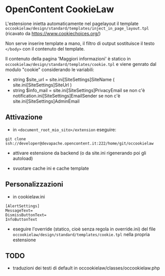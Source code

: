 # OpenContent CookieLaw

L'estensione inietta automaticamente nel pagelayout il template `occookielaw/design/standard/templates/inject_in_page_layout.tpl` (ricavato da https://www.cookiechoices.org/)

Non serve inserire template a mano, il filtro di output sostituisce il testo `</body>` con il contenuto del template.

Il contenuto della pagina 'Maggiori informazioni' è statico in `occookielaw/design/standard/templates/cookie.tpl` e viene genrato dal modulo "cookie" considerando le variabili:

* string $site_url = site.ini[SiteSettings]SiteName ( site.ini[SiteSettings]SiteUrl )
* string $info_mail = site.ini[SiteSettings]PrivacyEmail se non c'è notification.ini[SiteSettings]EmailSender se non c'è site.ini[SiteSettings]AdminEmail



## Attivazione

* in `<document_root_mio_sito>/extension` eseguire:
```
git clone ssh://developer@devapache.opencontent.it:222/home/git/occookielaw
```

* attivare estensione da backend (o da site.ini rigenerando poi gli autoload)

* svuotare cache ini e cache template

## Personalizzazioni

* in cookielaw.ini

```
[AlertSettings]
MessageText=
DismissButtonText=
InfoButtonText
```

* eseguire l'override (statico, cioè senza regola in override.ini) del file `occookielaw/design/standard/templates/cookie.tpl` nella propria estensione


## TODO
* traduzioni dei testi di default in occookielaw/classes/occookielaw.php